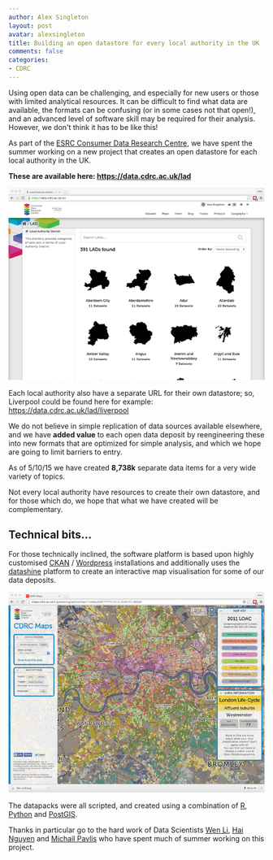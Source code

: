 ```yaml
---
author: Alex Singleton
layout: post
avatar: alexsingleton
title: Building an open datastore for every local authority in the UK
comments: false
categories:
- CDRC
---
```


Using open data can be challenging, and especially for new users or those with limited analytical resources. It can be difficult to find what data are available, the formats can be confusing (or in some cases not that open!), and an advanced level of software skill may be required for their analysis. However, we don't think it has to be like this!

As part of the [ESRC Consumer Data Research Centre](https://www.cdrc.ac.uk/), we have spent the summer working on a new project that creates an open datastore for each local authority in the UK. 

**These are available here: https://data.cdrc.ac.uk/lad**

![datastore](/public/images/lad.png)

Each local authority also have a separate URL for their own datastore; so, Liverpool could be found here for example: https://data.cdrc.ac.uk/lad/liverpool

We do not believe in simple replication of data sources available elsewhere, and we have **added value** to each open data deposit by reengineering these into new formats that are optimized for simple analysis, and which we hope are going to limit barriers to entry.

As of 5/10/15 we have created **8,738k** separate data items for a very wide variety of topics.

Not every local authority have resources to create their own datastore, and for those which do, we hope that what we have created will be complementary. 

## Technical bits...

For those technically inclined, the software platform is based upon highly customised [CKAN](http://ckan.org/) / [Wordpress](https://wordpress.org/) installations and additionally uses the [datashine](http://datashine.org.uk/) platform to create an interactive map visualisation for some of our data deposits. 

![maps](/public/images/map_LAD.png)

The datapacks were all scripted, and created using a combination of [R](https://www.r-project.org/), [Python](https://www.python.org/) and [PostGIS](http://postgis.net/).

Thanks in particular go to the hard work of Data Scientists [Wen Li](http://www.geog.ucl.ac.uk/about-the-department/people/research-staff/research-staff/wen-li/), [Hai Nguyen](http://geographicdatascience.com/people/#hainguyen) and [Michail Pavlis](http://geographicdatascience.com/people/#michailpavlis) who have spent much of summer working on this project.




